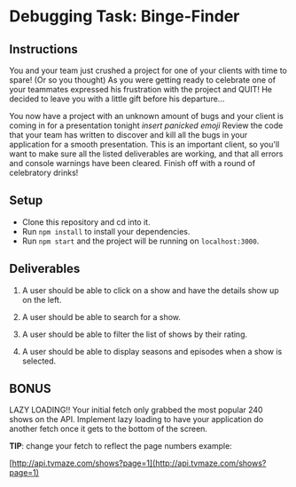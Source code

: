 # Debugging Task: Binge-Finder

## Instructions

You and your team just crushed a project for one of your clients with time to
spare! (Or so you thought) As you were getting ready to celebrate one of your
teammates expressed his frustration with the project and QUIT! He decided to
leave you with a little gift before his departure...

You now have a project with an unknown amount of bugs and your client is coming
in for a presentation tonight _insert panicked emoji_ Review the code that your
team has written to discover and kill all the bugs in your application for a
smooth presentation. This is an important client, so you'll want to make sure
all the listed deliverables are working, and that all errors and console
warnings have been cleared. Finish off with a round of celebratory drinks!

## Setup

- Clone this repository and cd into it.
- Run `npm install` to install your dependencies.
- Run `npm start` and the project will be running on `localhost:3000`.

## Deliverables

1. A user should be able to click on a show and have the details show up on the
   left.

2. A user should be able to search for a show.

3. A user should be able to filter the list of shows by their rating.

4. A user should be able to display seasons and episodes when a show is
   selected.

## BONUS

LAZY LOADING!! Your initial fetch only grabbed the most popular 240 shows on the
API. Implement lazy loading to have your application do another fetch once it
gets to the bottom of the screen.

**TIP**: change your fetch to reflect the page numbers example:

[http://api.tvmaze.com/shows?page=1](http://api.tvmaze.com/shows?page=1)
